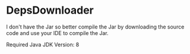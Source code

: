 # DepsDownloader

I don't have the Jar so better compile the Jar by downloading the source code and use your IDE to compile the Jar. 

Required Java JDK Version: 8
